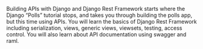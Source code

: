 Building APIs with Django and Django Rest Framework starts where the Django “Polls” tutorial stops, and takes you through building the polls app, but this time using APIs. You will learn the basics of Django Rest Framework including serialization, views, generic views, viewsets, testing, access control. You will also learn about API documentation using swagger and raml.

